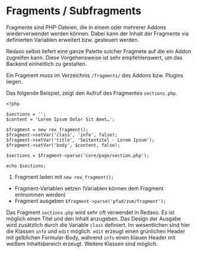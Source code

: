 # Fragments / Subfragments

Fragmente sind PHP-Dateien, die in einem oder mehrerer Addons wiederverwendet werden können. Dabei kann der Inhalt der Fragmente via definierten Variablen erweitert bzw. gesteuert werden.

Redaxo selbst liefert eine ganze Palette solcher Fragmete auf die ein Addon zugreifen kann. Diese Vorgehensweise ist sehr empfehlenswert, um das Backend einheitlich zu gestalten.

Ein Fragment muss im Verzeichnis `/fragments/` des Addons bzw. Plugins liegen.

Das folgende Beispiel, zeigt den Aufruf des Fragmentes `sections.php`.

```
<?php

$sections = '';
$content = 'Lorem Ipsum Dolor Sit Amet…';

$fragment = new rex_fragment();
$fragment->setVar('class', 'info', false);
$fragment->setVar('title', 'Seitentitel - Lorem Ipsum');
$fragment->setVar('body', $content, false);

$sections = $fragment->parse('core/page/section.php');

echo $sections;
```

1. Fragment laden mit `new rex_fragment();`
* Fragment-Variablen setzen (Variablen können dem Fragment entnommen werden)
* Fragment ausgeben `$fragment->parse('pfad/zum/fragment');`

Das Fragment `sections.php` wird sehr oft verwendet in Redaxo. Es ist möglich einen Titel und den Inhalt anzugeben. Das Design der Ausgabe wird zusätzlich durch die Variable `class` definiert. Im wesentlichen sind hier die Klassen `info` und `edit` möglich. `edit` erzeugt einen grünlichen Header mit gelblichen Formular-Body, während `info` einen blauen Header mit weißem Inhaltsbereich erzeugt. Weitere Klassen sind möglich.